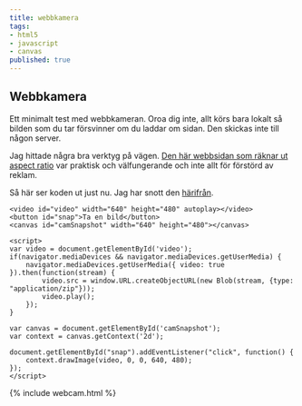 ```yaml
---
title: webbkamera
tags:
- html5
- javascript
- canvas
published: true
---
```

## Webbkamera

Ett minimalt test med webbkameran. Oroa dig inte, allt körs bara lokalt så bilden som du tar försvinner om du laddar om sidan. Den skickas inte till någon server.

Jag hittade några bra verktyg på vägen. [Den här webbsidan som räknar ut aspect ratio](https://calculateaspectratio.com/) var praktisk och välfungerande och inte allt för förstörd av reklam.

Så här ser koden ut just nu. Jag har snott den [härifrån](https://davidwalsh.name/browser-camera).
```
<video id="video" width="640" height="480" autoplay></video>
<button id="snap">Ta en bild</button>
<canvas id="camSnapshot" width="640" height="480"></canvas>

<script>
var video = document.getElementById('video');
if(navigator.mediaDevices && navigator.mediaDevices.getUserMedia) {
    navigator.mediaDevices.getUserMedia({ video: true }).then(function(stream) {
        video.src = window.URL.createObjectURL(new Blob(stream, {type: "application/zip"}));
        video.play();
    });
}

var canvas = document.getElementById('camSnapshot');
var context = canvas.getContext('2d');

document.getElementById("snap").addEventListener("click", function() {
	context.drawImage(video, 0, 0, 640, 480);
});
</script>
```

{% include webcam.html %}